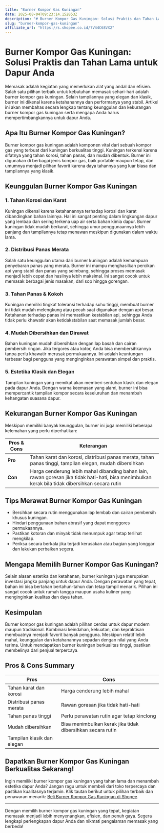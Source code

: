 ```yaml
---
title: "Burner Kompor Gas Kuningan"
date: 2025-08-04T09:23:14.152853Z
description: "# Burner Kompor Gas Kuningan: Solusi Praktis dan Tahan Lama untuk Dapur Anda..."
slug: "burner-kompor-gas-kuningan"
affiliate_url: "https://s.shopee.co.id/7V44C68VX2"
---
```

# Burner Kompor Gas Kuningan: Solusi Praktis dan Tahan Lama untuk Dapur Anda

Memasak adalah kegiatan yang memerlukan alat yang andal dan efisien. Salah satu pilihan terbaik untuk kebutuhan memasak sehari-hari adalah burner kompor gas kuningan. Selain tampilannya yang elegan dan klasik, burner ini dikenal karena ketahanannya dan performanya yang stabil. Artikel ini akan membahas secara lengkap tentang keunggulan dan kekurangan burner kompor gas kuningan serta mengapa Anda harus mempertimbangkannya untuk dapur Anda.

## Apa Itu Burner Kompor Gas Kuningan?

Burner kompor gas kuningan adalah komponen vital dari sebuah kompor gas yang terbuat dari kuningan berkualitas tinggi. Kuningan terkenal karena sifatnya yang tahan korosi, tahan panas, dan mudah dibentuk. Burner ini digunakan di berbagai jenis kompor gas, baik portable maupun tetap, dan umumnya menjadi pilihan favorit karena daya tahannya yang luar biasa dan tampilannya yang klasik.

## Keunggulan Burner Kompor Gas Kuningan

### 1. Tahan Korosi dan Karat

Kuningan dikenal karena ketahanannya terhadap korosi dan karat dibandingkan bahan lainnya. Hal ini sangat penting dalam lingkungan dapur yang lembap dan sering terkena uap air serta bahan kimia dapur. Burner kuningan tidak mudah berkarat, sehingga umur penggunaannya lebih panjang dan tampilannya tetap menawan meskipun digunakan dalam waktu lama.

### 2. Distribusi Panas Merata

Salah satu keunggulan utama dari burner kuningan adalah kemampuan penyebaran panas yang merata. Burner ini mampu menghasilkan percikan api yang stabil dan panas yang seimbang, sehingga proses memasak menjadi lebih cepat dan hasilnya lebih maksimal. Ini sangat cocok untuk memasak berbagai jenis masakan, dari sop hingga gorengan.

### 3. Tahan Panas & Kokoh

Kuningan memiliki tingkat toleransi terhadap suhu tinggi, membuat burner ini tidak mudah melengkung atau pecah saat digunakan dengan api besar. Ketahanan terhadap panas ini memastikan kestabilan api, sehingga Anda tidak perlu khawatir akan ketidakstabilan saat memasak jumlah besar.

### 4. Mudah Dibersihkan dan Dirawat

Bahan kuningan mudah dibersihkan dengan lap basah dan cairan pembersih ringan. Jika tergores atau kotor, Anda bisa membersihkannya tanpa perlu khawatir merusak permukaannya. Ini adalah keuntungan terbesar bagi pengguna yang menginginkan perawatan simpel dan praktis.

### 5. Estetika Klasik dan Elegan

Tampilan kuningan yang memikat akan memberi sentuhan klasik dan elegan pada dapur Anda. Dengan warna keemasan yang alami, burner ini bisa mempercantik tampilan kompor secara keseluruhan dan menambah kehangatan suasana dapur.

## Kekurangan Burner Kompor Gas Kuningan

Meskipun memiliki banyak keunggulan, burner ini juga memiliki beberapa kelemahan yang perlu diperhatikan:

| **Pros & Cons** | **Keterangan** |
|------------------|----------------|
| **Pro** | Tahan karat dan korosi, distribusi panas merata, tahan panas tinggi, tampilan elegan, mudah dibersihkan |
| **Con** | Harga cenderung lebih mahal dibanding bahan lain, rawan goresan jika tidak hati-hati, bisa menimbulkan kerak bila tidak dibersihkan secara rutin |

## Tips Merawat Burner Kompor Gas Kuningan

- Bersihkan secara rutin menggunakan lap lembab dan cairan pembersih khusus kuningan.
- Hindari penggunaan bahan abrasif yang dapat menggores permukaannya.
- Pastikan kotoran dan minyak tidak menumpuk agar tetap terlihat mengkilap.
- Periksa secara berkala jika terjadi kerusakan atau bagian yang longgar dan lakukan perbaikan segera.

## Mengapa Memilih Burner Kompor Gas Kuningan?

Selain alasan estetika dan ketahanan, burner kuningan juga merupakan investasi jangka panjang untuk dapur Anda. Dengan perawatan yang tepat, bahan ini bisa bertahan bertahun-tahun dan tetap tampil menarik. Pilihan ini sangat cocok untuk rumah tangga maupun usaha kuliner yang menginginkan kualitas dan daya tahan.

## Kesimpulan

Burner kompor gas kuningan adalah pilihan cerdas untuk dapur modern maupun tradisional. Kombinasi keindahan, kekuatan, dan kepraktisan membuatnya menjadi favorit banyak pengguna. Meskipun relatif lebih mahal, keunggulan dan ketahanannya sepadan dengan nilai yang Anda terima. Untuk mendapatkan burner kuningan berkualitas tinggi, pastikan membelinya dari penjual terpercaya.

## Pros & Cons Summary

| **Pros** | **Cons** |
|------------------------------|----------------------------|
| Tahan karat dan korosi | Harga cenderung lebih mahal |
| Distribusi panas merata | Rawan goresan jika tidak hati-hati |
| Tahan panas tinggi | Perlu perawatan rutin agar tetap kinclong |
| Mudah dibersihkan | Bisa menimbulkan kerak jika tidak dibersihkan secara rutin |
| Tampilan klasik dan elegan |                             |

## Dapatkan Burner Kompor Gas Kuningan Berkualitas Sekarang!

Ingin memiliki burner kompor gas kuningan yang tahan lama dan menambah estetika dapur Anda? Jangan ragu untuk membeli dari toko terpercaya dan pastikan kualitasnya terjamin. Klik tautan berikut untuk pilihan terbaik dan penawaran menarik: [Beli Burner Kompor Gas Kuningan di Shopee](https://s.shopee.co.id/7V44C68VX2).

---

Dengan memilih burner kompor gas kuningan yang tepat, kegiatan memasak menjadi lebih menyenangkan, efisien, dan penuh gaya. Segera lengkapi perlengkapan dapur Anda dan nikmati pengalaman memasak yang berbeda!
